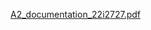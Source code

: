 [A2_documentation_22i2727.pdf](https://github.com/user-attachments/files/17432022/A2_documentation_22i2727.pdf)
